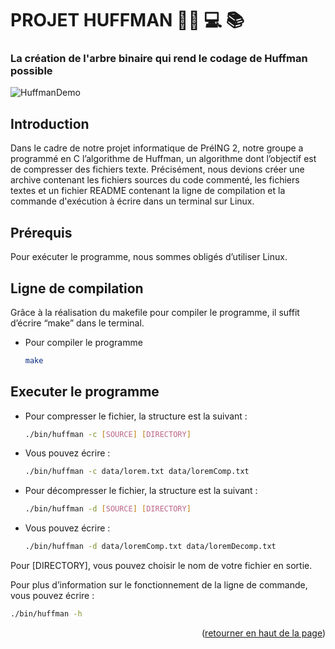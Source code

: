 # PROJET HUFFMAN 👨‍💻 ‍💻 📚

### La création de l'arbre binaire qui rend le codage de Huffman possible
![HuffmanDemo](https://upload.wikimedia.org/wikipedia/commons/a/ac/Huffman_huff_demo.gif)

<!-- INTRODUCTION -->

## Introduction

Dans le cadre de notre projet informatique de PréING 2, notre groupe a programmé en C l’algorithme de Huffman, un algorithme dont l’objectif est de compresser des fichiers texte. 
Précisément, nous devions créer une archive contenant les fichiers sources du code commenté, les fichiers textes et un fichier README contenant la ligne de compilation et la commande d'exécution à écrire dans un terminal sur Linux. 

## Prérequis

Pour exécuter le programme, nous sommes obligés d’utiliser Linux. 

<!-- LIGNE DE COMPILATION -->

## Ligne de compilation

Grâce à la réalisation du makefile pour compiler le programme, il suffit d’écrire “make” dans le terminal.

- Pour compiler le programme
  ```sh
  make
  ```
## Executer le programme

- Pour compresser le fichier, la structure est la suivant :
  ```sh
  ./bin/huffman -c [SOURCE] [DIRECTORY]
  ```

- Vous pouvez écrire : 
  ```sh
  ./bin/huffman -c data/lorem.txt data/loremComp.txt
  ```

- Pour décompresser le fichier, la structure est la suivant :
  ```sh
  ./bin/huffman -d [SOURCE] [DIRECTORY]
  ```

- Vous pouvez écrire :
  ```sh
  ./bin/huffman -d data/loremComp.txt data/loremDecomp.txt
  ```

Pour [DIRECTORY], vous pouvez choisir le nom de votre fichier en sortie.

Pour plus d’information sur le fonctionnement de la ligne de commande, vous pouvez écrire :
  ```sh
  ./bin/huffman -h
  ```

<p align="right">(<a href="#top">retourner en haut de la page</a>)</p>



